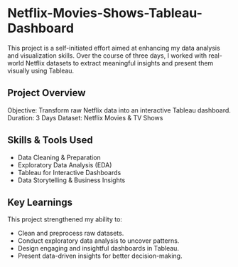 # Netflix-Movies-Shows-Tableau-Dashboard

This project is a self-initiated effort aimed at enhancing my data analysis and visualization skills. Over the course of three days, I worked with real-world Netflix datasets to extract meaningful insights and present them visually using Tableau.

## Project Overview
Objective: Transform raw Netflix data into an interactive Tableau dashboard.
Duration: 3 Days
Dataset: Netflix Movies & TV Shows

## Skills & Tools Used
- Data Cleaning & Preparation
- Exploratory Data Analysis (EDA)
- Tableau for Interactive Dashboards
- Data Storytelling & Business Insights

## Key Learnings
This project strengthened my ability to:
- Clean and preprocess raw datasets.
- Conduct exploratory data analysis to uncover patterns.
- Design engaging and insightful dashboards in Tableau.
- Present data-driven insights for better decision-making.

